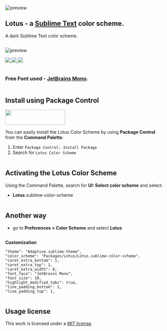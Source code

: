
![preview](../main/docs/brand.png)

## Lotus - a [Sublime Text](https://www.sublimetext.com) color scheme.

A dark Sublime Text color scheme.

<img src="../main/docs/spacer.png" width="1" height="1">

![preview](../main/docs/view.png)

<p align="left">
	
<a href="https://packagecontrol.io/packages/Lotus%20Color%20Scheme" title="Downloads">
<img src="https://img.shields.io/packagecontrol/dt/Lotus%20Color%20Scheme?style=for-the-badge"/>
</a>	

<a href="https://github.com/release/luxelego/lotus_color_scheme" title="Release">
<img src="https://img.shields.io/github/release/luxelego/lotus_color_scheme.svg?style=for-the-badge"/>
</a>

<a href="https://github.com/luxelego/lotus_color_scheme/blob/main/LICENSE" title="License">
<img src="https://img.shields.io/github/license/luxelego/lotus_color_scheme.svg?style=for-the-badge"/>
</a>

</p>

<img src="../main/docs/spacer.png" width="1" height="1">

### Free Font used - [JetBrains Mono](https://www.jetbrains.com/lp/mono/).

<img src="../main/docs/spacer.png" width="1" height="1">

## Install using Package Control

[<img src="../main/docs/install.png" width="190" height="48">](https://packagecontrol.io/packages/Lotus%20Color%20Scheme)

You can easily install the Lotus Color Scheme by using **Package Control** from the **Command Palette**:

1. Enter `Package Control: Install Package`
2. Search for `Lotus Color Scheme`

<img src="../main/docs/spacer.png" width="1" height="1">

## Activating the Lotus Color Scheme

Using the Command Palette, search for **UI: Select color scheme** and select:

- **Lotus**.sublime-color-scheme

<img src="../main/docs/spacer.png" width="1" height="1">

## Another way

- go to **Preferences > Color Scheme** and select **Lotus**

<img src="../main/docs/spacer.png" width="1" height="1">

**Customization**

	"theme": "Adaptive.sublime-theme",
	"color_scheme": "Packages/Lotus/Lotus.sublime-color-scheme",	
	"caret_extra_bottom": 1,
	"caret_extra_top": 1,
	"caret_extra_width": 0,	
	"font_face": "JetBrains Mono",
	"font_size": 10,	
	"highlight_modified_tabs": true,
	"line_padding_bottom": 1,
	"line_padding_top": 1,

<img src="../main/docs/spacer.png" width="1" height="1">

## Usage license

This work is licensed under a [MIT license](https://github.com/luxelego/lotus_color_scheme/blob/main/LICENSE).
